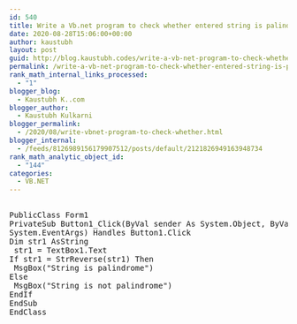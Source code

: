 ```yaml
---
id: 540
title: Write a Vb.net program to check whether entered string is palindrome or not.
date: 2020-08-28T15:06:00+00:00
author: kaustubh
layout: post
guid: http://blog.kaustubh.codes/write-a-vb-net-program-to-check-whether-entered-string-is-palindrome-or-not/
permalink: /write-a-vb-net-program-to-check-whether-entered-string-is-palindrome-or-not/
rank_math_internal_links_processed:
  - "1"
blogger_blog:
  - Kaustubh K..com
blogger_author:
  - Kaustubh Kulkarni
blogger_permalink:
  - /2020/08/write-vbnet-program-to-check-whether.html
blogger_internal:
  - /feeds/8126989156179907512/posts/default/2121826949163948734
rank_math_analytic_object_id:
  - "144"
categories:
  - VB.NET
---
```

<pre><br />PublicClass Form1<br />PrivateSub Button1_Click(ByVal sender As System.Object, ByVal e As<br />System.EventArgs) Handles Button1.Click<br />Dim str1 AsString<br /> str1 = TextBox1.Text<br />If str1 = StrReverse(str1) Then<br /> MsgBox("String is palindrome")<br />Else<br /> MsgBox("String is not palindrome")<br />EndIf<br />EndSub<br />EndClass<br /><br /></pre>